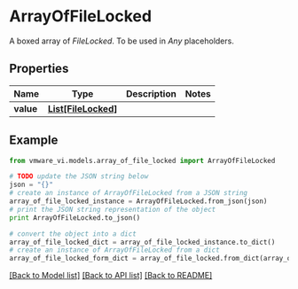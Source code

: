 # ArrayOfFileLocked

A boxed array of *FileLocked*. To be used in *Any* placeholders. 

## Properties
Name | Type | Description | Notes
------------ | ------------- | ------------- | -------------
**value** | [**List[FileLocked]**](FileLocked.md) |  | 

## Example

```python
from vmware_vi.models.array_of_file_locked import ArrayOfFileLocked

# TODO update the JSON string below
json = "{}"
# create an instance of ArrayOfFileLocked from a JSON string
array_of_file_locked_instance = ArrayOfFileLocked.from_json(json)
# print the JSON string representation of the object
print ArrayOfFileLocked.to_json()

# convert the object into a dict
array_of_file_locked_dict = array_of_file_locked_instance.to_dict()
# create an instance of ArrayOfFileLocked from a dict
array_of_file_locked_form_dict = array_of_file_locked.from_dict(array_of_file_locked_dict)
```
[[Back to Model list]](../README.md#documentation-for-models) [[Back to API list]](../README.md#documentation-for-api-endpoints) [[Back to README]](../README.md)


